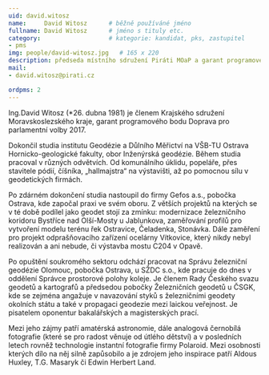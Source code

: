 ```yaml
---
uid: david.witosz
name:     David Witosz  	# běžně používáné jméno
fullname: David Witosz  	# jméno s tituly etc.
category:                 	# kategorie: kandidat, pks, zastupitel
- pms
img: people/david-witosz.jpg   # 165 x 220
description: předseda místního sdružení Piráti MOaP a garant programového bodu Doprava pro parlamentní volby 2017   	# kratký popis, max 160 znaků
mail:
- david.witosz@pirati.cz

ordpms: 2
---
```


Ing.David Witosz (*26. dubna 1981) je členem Krajského sdružení Moravskoslezského kraje, garant programového bodu Doprava pro parlamentní volby 2017.

Dokončil studia institutu Geodézie a Důlního Měřictví na VŠB-TU Ostrava Hornicko-geologické fakulty, obor Inženýrská geodézie. Během studia pracoval v různých odvětvích. Od komunálního úklidu, popeláře, přes stavitele pódií, číšníka, „hallmajstra“ na výstavišti, až po pomocnou sílu v geodetických firmách.

Po zdárném dokončení studia nastoupil do firmy Gefos a.s., pobočka Ostrava, kde započal praxi ve svém oboru. Z větších projektů na kterých se v té době podílel jako geodet stojí za zmínku: modernizace železničního koridoru Bystříce nad Olší-Mosty u Jablunkova, zaměřování profilů pro vytvoření modelu terénu řek Ostravice, Čeladenka, Stonávka. Dále zaměření pro projekt odprašňovacího zařízení ocelárny Vítkovice, který nikdy nebyl realizován a ani nebude, či výstavba mostu C204 v Opavě.

Po opuštění soukromého sektoru odchází pracovat na Správu železniční geodézie Olomouc, pobočka Ostrava, u SŽDC s.o., kde pracuje do dnes v oddělení Správce prostorové polohy koleje. Je členem Rady Českého svazu geodetů a kartografů a předsedou pobočky Železničních geodetů u ČSGK, kde se zejména angažuje v navazování styků s železničními geodety okolních státu a také v propagaci geodezie mezi laickou veřejnost. Je pisatelem oponentur bakalářských a magisterských prací.

Mezi jeho zájmy patří amatérská astronomie, dále analogová černobílá fotografie (které se pro radost věnuje od útlého dětství) a v posledních letech rovněž technologie instantní fotografie firmy Polaroid. Mezi osobnosti kterých dílo na něj silně zapůsobilo a je zdrojem jeho inspirace patří Aldous Huxley, T.G. Masaryk či Edwin Herbert Land.